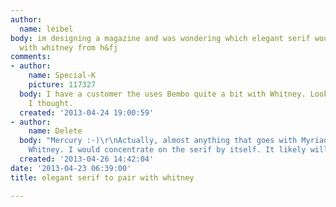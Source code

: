 ```yaml
---
author:
  name: leibel
body: im designing a magazine and was wondering which elegant serif would go nicely
  with whitney from h&fj
comments:
- author:
    name: Special-K
    picture: 117327
  body: I have a customer the uses Bembo quite a bit with Whitney. Looks rather nice
    I thought.
  created: '2013-04-24 19:00:59'
- author:
    name: Delete
  body: "Mercury :-)\r\nActually, almost anything that goes with Myriad would go with
    Whitney. I would concentrate on the serif by itself. It likely will match."
  created: '2013-04-26 14:42:04'
date: '2013-04-23 06:39:00'
title: elegant serif to pair with whitney

---
```

